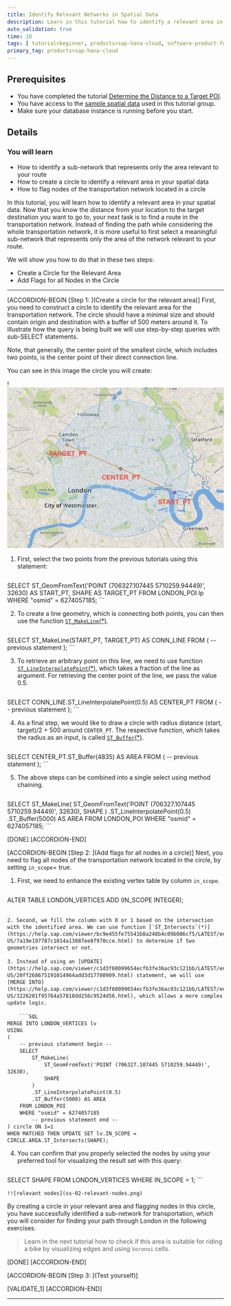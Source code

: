 ```yaml
---
title: Identify Relevant Networks in Spatial Data
description: Learn in this tutorial how to identify a relevant area in your spatial data in SAP HANA Cloud, SAP HANA database.
auto_validation: true
time: 10
tags: [ tutorial>beginner, products>sap-hana-cloud, software-product-function>sap-hana-spatial, software-product-function>sap-hana-cloud\,-sap-hana-database, software-product-function>sap-hana-multi-model-processing]
primary_tag: products>sap-hana-cloud
---
```


## Prerequisites
- You have completed the tutorial [Determine the Distance to a Target POI](hana-cloud-smart-multi-model-4).
- You have access to the [sample spatial data](https://github.com/SAP-samples/teched2020-DAT260/blob/main/exercises/data/DAT260.tar.gz) used in this tutorial group.
- Make sure your database instance is running before you start.


## Details
### You will learn
- How to identify a sub-network that represents only the area relevant to your route
- How to create a circle to identify a relevant area in your spatial data
- How to flag nodes of the transportation network located in a circle


In this tutorial, you will learn how to identify a relevant area in your spatial data.
Now that you know the distance from your location to the target destination you want to go to, your next task is to find a route in the transportation network. Instead of finding the path while considering the whole transportation network, it is more useful to first select a meaningful sub-network that represents only the area of the network relevant to your route.

We will show you how to do that in these two steps:

-	Create a Circle for the Relevant Area
-	Add Flags for all Nodes in the Circle


---

[ACCORDION-BEGIN [Step 1: ](Create a circle for the relevant area)]
First, you need to construct a circle to identify the relevant area for the transportation network. The circle should have a minimal size and should contain origin and destination with a buffer of 500 meters around it. To illustrate how the query is being built we will use step-by-step queries with sub-SELECT statements.

Note, that generally, the center point of the smallest circle, which includes two points, is the center point of their direct connection line.

You can see in this image the circle you will create:

!![transportation area](ss-01-transportation-area.png)

1. First, select the two points from the previous tutorials using this statement:

    ```SQL
SELECT
	ST_GeomFromText('POINT (706327.107445 5710259.94449)', 32630) AS START_PT,
	SHAPE AS TARGET_PT
FROM LONDON_POI lp
WHERE "osmid" = 6274057185;
    ```



2. To create a line geometry, which is connecting both points, you can then use the function [`ST_MakeLine`(*)](https://help.sap.com/viewer/bc9e455fe75541b8a248b4c09b086cf5/LATEST/en-US/57758b2af95346db9a478a53ec2c4ccb.html).

    ```SQL
SELECT ST_MakeLine(START_PT, TARGET_PT) AS CONN_LINE
FROM
(
	-- previous statement
);
    ```

3. To retrieve an arbitrary point on this line, we need to use function [`ST_LineInterpolatePoint`(*)](https://help.sap.com/viewer/bc9e455fe75541b8a248b4c09b086cf5/LATEST/en-US/c8efe60825514403865090fdf1dc1550.html), which takes a fraction of the line as argument. For retrieving the center point of the line, we pass the value 0.5.

    ```SQL
SELECT CONN_LINE.ST_LineInterpolatePoint(0.5) AS CENTER_PT
FROM
(
	-- previous statement
);
    ```

4. As a final step, we would like to draw a circle with radius distance (start, target)/2 + 500 around `CENTER_PT`. The respective function, which takes the radius as an input, is called [`ST_Buffer`(*)](https://help.sap.com/viewer/bc9e455fe75541b8a248b4c09b086cf5/LATEST/en-US/010c53e227a94966bb009d52d9ec47a2.html).

    ```SQL
SELECT CENTER_PT.ST_Buffer(4835) AS AREA
FROM
(
    -- previous statement
);
    ```

5. The above steps can be combined into a single select using method chaining.

    ```SQL
SELECT
    ST_MakeLine(
        ST_GeomFromText('POINT (706327.107445 5710259.94449)', 32630),
        SHAPE
    )
    .ST_LineInterpolatePoint(0.5)
    .ST_Buffer(5000) AS AREA
FROM LONDON_POI
WHERE "osmid" = 6274057185;
    ```

[DONE]
[ACCORDION-END]

[ACCORDION-BEGIN [Step 2: ](Add flags for all nodes in a circle)]
Next, you need to flag all nodes of the transportation network located in the circle, by setting `in_scope`= true.

1. First, we need to enhance the existing vertex table by column `in_scope`.

    ```SQL
ALTER TABLE LONDON_VERTICES ADD (IN_SCOPE INTEGER);
```

2. Second, we fill the column with 0 or 1 based on the intersection with the identified area. We can use function [`ST_Intersects`(*)](https://help.sap.com/viewer/bc9e455fe75541b8a248b4c09b086cf5/LATEST/en-US/7a19e197787c1014a13087ee8f970cce.html) to determine if two geometries intersect or not.

3. Instead of using an [UPDATE](https://help.sap.com/viewer/c1d3f60099654ecfb3fe36ac93c121bb/LATEST/en-US/20ff268675191014964add3d17700909.html) statement, we will use [MERGE INTO](https://help.sap.com/viewer/c1d3f60099654ecfb3fe36ac93c121bb/LATEST/en-US/3226201f95764a57810dd256c9524d56.html), which allows a more complex update logic.

    ```SQL
MERGE INTO LONDON_VERTICES lv
USING
(
	-- previous statement begin --
	SELECT
    	ST_MakeLine(
        	ST_GeomFromText('POINT (706327.107445 5710259.94449)', 32630),
        	SHAPE
    	)
    	.ST_LineInterpolatePoint(0.5)
    	.ST_Buffer(5000) AS AREA
	FROM LONDON_POI
	WHERE "osmid" = 6274057185
    	-- previous statement end --
) circle ON 1=1
WHEN MATCHED THEN UPDATE SET lv.IN_SCOPE = CIRCLE.AREA.ST_Intersects(SHAPE);
```

4. You can confirm that you properly selected the nodes by using your preferred tool for visualizing the result set with this query:

    ```SQL
SELECT SHAPE FROM LONDON_VERTICES WHERE IN_SCOPE = 1;
    ```

    !![relevant nodes](ss-02-relevant-nodes.png)

By creating a circle in your relevant area and flagging nodes in this circle, you have successfully identified a sub-network for transportation, which you will consider for finding your path through London in the following exercises.

> Learn in the next tutorial how to check if this area is suitable for riding a bike by visualizing edges and using `Voronoi` cells.



[DONE]
[ACCORDION-END]


[ACCORDION-BEGIN [Step 3: ](Test yourself)]



[VALIDATE_1]
[ACCORDION-END]

---
